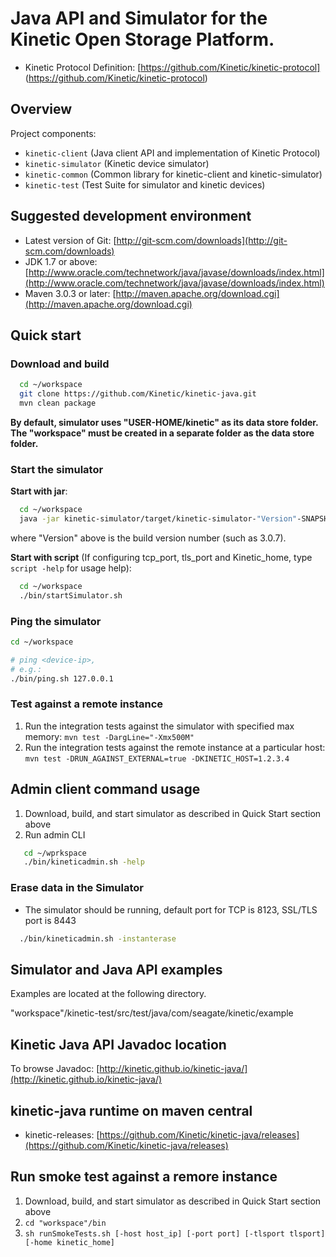 # Java API and Simulator for the Kinetic Open Storage Platform.

* Kinetic Protocol Definition: [https://github.com/Kinetic/kinetic-protocol] (https://github.com/Kinetic/kinetic-protocol)

## Overview 

Project components:

* `kinetic-client`      (Java client API and implementation of Kinetic Protocol)
* `kinetic-simulator`   (Kinetic device simulator)
* `kinetic-common`      (Common library for kinetic-client and kinetic-simulator)
* `kinetic-test`        (Test Suite for simulator and kinetic devices)

## Suggested development environment

* Latest version of Git: [http://git-scm.com/downloads](http://git-scm.com/downloads)
* JDK 1.7 or above: [http://www.oracle.com/technetwork/java/javase/downloads/index.html](http://www.oracle.com/technetwork/java/javase/downloads/index.html)
* Maven 3.0.3 or later: [http://maven.apache.org/download.cgi](http://maven.apache.org/download.cgi)

## Quick start

### Download and build

```bash 
  cd ~/workspace
  git clone https://github.com/Kinetic/kinetic-java.git
  mvn clean package
```

**By default, simulator uses "USER-HOME/kinetic" as its data store folder. The "workspace" must be created in a separate folder as the data store folder.**

### Start the simulator

**Start with jar**:    

```bash
  cd ~/workspace
  java -jar kinetic-simulator/target/kinetic-simulator-"Version"-SNAPSHOT-jar-with-dependencies.jar    
```
where "Version" above is the build version number (such as 3.0.7).

**Start with script** (If configuring tcp_port, tls_port and Kinetic_home, type `script -help` for usage help):

```bash
  cd ~/workspace
  ./bin/startSimulator.sh
```

### Ping the simulator

```bash
cd ~/workspace

# ping <device-ip>, 
# e.g.:
./bin/ping.sh 127.0.0.1 
```

### Test against a remote instance

1. Run the integration tests against the simulator with specified max memory: `mvn test -DargLine="-Xmx500M"`
1. Run the integration tests against the remote instance at a particular host: `mvn test -DRUN_AGAINST_EXTERNAL=true -DKINETIC_HOST=1.2.3.4`

## Admin client command usage

1. Download, build, and start simulator as described in Quick Start section above
1. Run admin CLI

```bash
   cd ~/wprkspace
   ./bin/kineticadmin.sh -help
```

### Erase data in the Simulator

* The simulator should be running, default port for TCP is 8123, SSL/TLS port is 8443
 
```bash
  ./bin/kineticadmin.sh -instanterase
```

## Simulator and Java API examples

Examples are located at the following directory.

"workspace"/kinetic-test/src/test/java/com/seagate/kinetic/example

## Kinetic Java API Javadoc location

To browse Javadoc: [http://kinetic.github.io/kinetic-java/](http://kinetic.github.io/kinetic-java/)

## kinetic-java runtime on maven central

* kinetic-releases: [https://github.com/Kinetic/kinetic-java/releases](https://github.com/Kinetic/kinetic-java/releases)

## Run smoke test against a remore instance

1.  Download, build, and start simulator as described in Quick Start section above 
1. `cd "workspace"/bin`
1. `sh runSmokeTests.sh [-host host_ip] [-port port] [-tlsport tlsport] [-home kinetic_home]`
